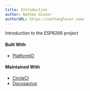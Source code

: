 ```yaml
---
title: Introduction
author: Nathan Glover
authorURL: https://nathanglover.com/
---
```


Introduction to the ESP8266 project

#### Built With

* [PlatformIO](https://platformio.org)

#### Maintained With

* [CircleCI](https://circleci.com)
* [Docusaurus](https://docusaurus.io)
